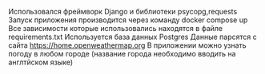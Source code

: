 Использовался фреймворк Django и библиотеки psycopg,requests
Запуск приложения производится через команду docker compose up
Все зависимости которые использовались находятся в файле requirements.txt
Используется база данных Postgres
Данные парсятся с сайта https://home.openweathermap.org
В приложении можно узнать погоду в любом городе (название города необходимо вводить на англтйском языке)
